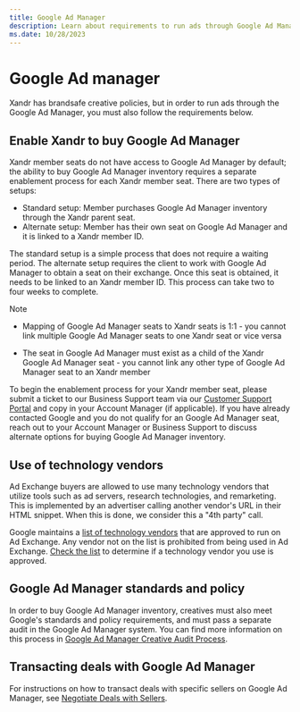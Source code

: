 ```yaml
---
title: Google Ad Manager
description: Learn about requirements to run ads through Google Ad Manager. 
ms.date: 10/28/2023
---
```


# Google Ad manager

Xandr has brandsafe creative policies, but in order to run ads through the Google Ad Manager, you must also follow the requirements below.

## Enable Xandr to buy Google Ad Manager

Xandr member seats do not have access to Google Ad Manager by default; the ability to buy Google Ad Manager inventory requires a separate enablement process for each Xandr member seat. There are two types of setups:

- Standard setup: Member purchases Google Ad Manager inventory through the Xandr parent seat.
- Alternate setup: Member has their own seat on Google Ad Manager and it is linked to a Xandr member ID.

The standard setup is a simple process that does not require a waiting period. The alternate setup requires the client to work with Google Ad Manager to obtain a seat on their exchange. Once this seat is obtained, it needs to be linked to an Xandr member ID. This process can take two to four weeks to complete.

> [!NOTE]
> - Mapping of Google Ad Manager seats to Xandr seats is 1:1 - you cannot link multiple Google Ad Manager seats to one Xandr seat or vice versa
>
> - The seat in Google Ad Manager must exist as a child of the Xandr Google Ad Manager seat - you cannot link any other type of Google Ad Manager seat to an Xandr member

To begin the enablement process for your Xandr member seat, please submit a ticket to our Business Support team via our [Customer Support Portal](https://help.xandr.com/s/login/) and copy in your Account Manager (if applicable). If you have already contacted Google and you do not qualify for an Google Ad Manager seat, reach out to your Account Manager or Business Support to discuss alternate options for buying Google Ad Manager inventory.

## Use of technology vendors

Ad Exchange buyers are allowed to use many technology vendors that utilize tools such as ad servers, research technologies, and remarketing. This is implemented by an advertiser calling another vendor's URL in their HTML snippet. When this is done, we consider this a "4th party" call.

Google maintains a [list of technology vendors](https://developers.google.com/third-party-ads/adx-vendors) that are approved to run on Ad Exchange. Any vendor not on the list is prohibited from being used in Ad Exchange. [Check the list](https://developers.google.com/third-party-ads/adx-vendors) to determine if a technology vendor you use is approved.

## Google Ad Manager standards and policy

In order to buy Google Ad Manager inventory, creatives must also meet Google's standards and policy requirements, and must pass a separate audit in the Google Ad Manager system. You can find more information on this process in [Google Ad Manager Creative Audit Process](adx-creative-audit-process.md).

## Transacting deals with Google Ad Manager

For instructions on how to transact deals with specific sellers on Google Ad Manager, see [Negotiate Deals with Sellers](negotiate-deals-with-sellers.md).

<!--## Additional information

Additional requirements for running ad on the Google Display Network can be found at [https://www.google.com/support/Google Ad Managerbuyer/bin/answer.py?hl=en&amp;answer=186777](https://support.google.com/authorizedbuyers/answer/186777?hl=en).

You can find Google Display Network restrictions on creatives here: [https://adwords.google.com/support/aw/bin/answer.py?hl=en&amp;answer=94230](https://support.google.com/adspolicy/answer/94230?hl=en&visit_id=638387401987618631-2767616372&rd=1).

For a list of reasons why a creative may have been disapproved by Google
(e.g. `RAW_IP_ADDRESS_IN_SNIPPET`), use this list: [https://developers.google.com/ad-exchange/rtb/downloads/snippet-status-report-proto.txt](https://developers.google.com/authorized-buyers/rtb/relnotes#whats-new-in-snippet-status-report-proto-version-31).-->
